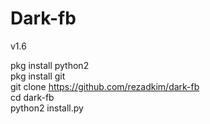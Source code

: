 # Dark-fb

v1.6 <br>

pkg install python2<br>
pkg install git<Br>
git clone https://github.com/rezadkim/dark-fb<Br>
cd dark-fb<br>
python2 install.py
